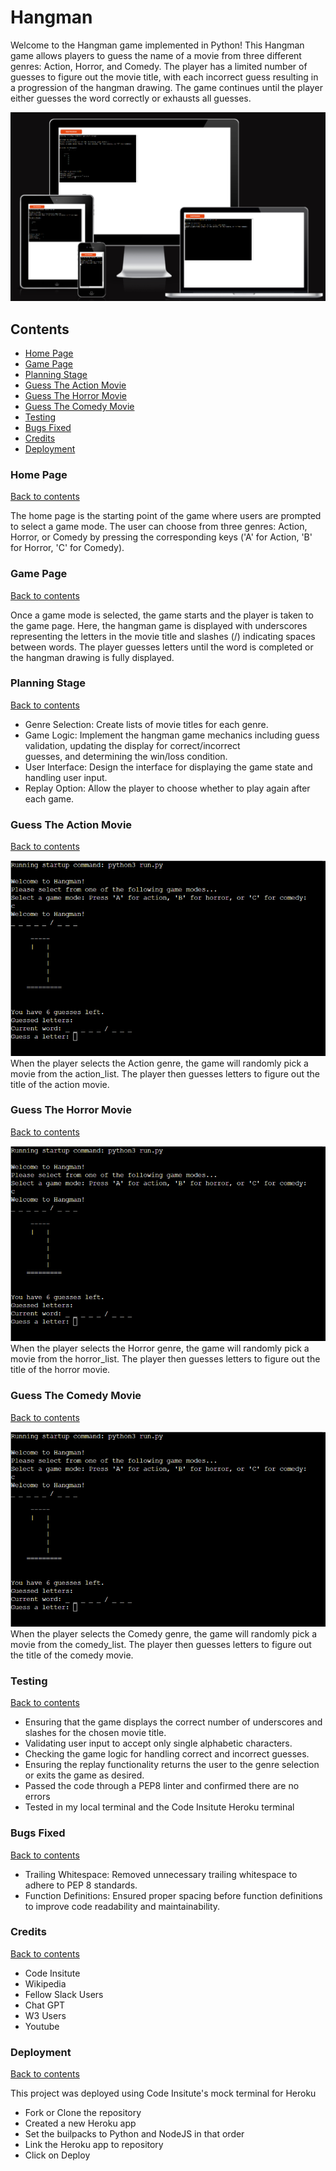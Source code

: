 # Hangman

Welcome to the Hangman game implemented in Python! This Hangman game allows players to guess the name of a movie from three different genres: Action, Horror, and Comedy. The player has a limited number of guesses to figure out the movie title, with each incorrect guess resulting in a progression of the hangman drawing. The game continues until the player either guesses the word correctly or exhausts all guesses.

![Responsive Mockup](https://github.com/ellisrobertsx/hangman/blob/main/assets/images/hangman.png)

## Contents
- [Home Page](#Home-page)
- [Game Page](#Quiz-page)
- [Planning Stage](#Planning-Stage)
- [Guess The Action Movie](#Guess-the-Action-Movie)
- [Guess The Horror Movie](#Guess-the-Horror-Movie)
- [Guess The Comedy Movie](#Guess-the-Comedy-Movie)
- [Testing](#Testing)
- [Bugs Fixed](#bugs-fixed)
- [Credits](#credits)
- [Deployment](#Deployment)

### Home Page 
[Back to contents](#Contents)

The home page is the starting point of the game where users are prompted to select a game mode. The user can choose from three genres: Action, Horror, or Comedy by pressing the corresponding keys ('A' for Action, 'B' for Horror, 'C' for Comedy).

### Game Page 
[Back to contents](#Contents)

Once a game mode is selected, the game starts and the player is taken to the game page. Here, the hangman game is displayed with underscores representing the letters in the movie title and slashes (/) indicating spaces between words. The player guesses letters until the word is completed or the hangman drawing is fully displayed.

### Planning Stage 
[Back to contents](#Contents)

- Genre Selection: Create lists of movie titles for each genre.
- Game Logic: Implement the hangman game mechanics including guess validation, updating the display for correct/incorrect  
  guesses, and determining the win/loss condition.
- User Interface: Design the interface for displaying the game state and handling user input.
- Replay Option: Allow the player to choose whether to play again after each game.

### Guess The Action Movie 
[Back to contents](#Contents)

![Responsive Mockup](https://github.com/ellisrobertsx/hangman/blob/main/assets/images/hangman1.png)
When the player selects the Action genre, the game will randomly pick a movie from the action_list. The player then guesses letters to figure out the title of the action movie.

### Guess The Horror Movie 
[Back to contents](#Contents)

![Responsive Mockup](https://github.com/ellisrobertsx/hangman/blob/main/assets/images/hangman1.png)
When the player selects the Horror genre, the game will randomly pick a movie from the horror_list. The player then guesses letters to figure out the title of the horror movie.

### Guess The Comedy Movie 
[Back to contents](#Contents)

![Responsive Mockup](https://github.com/ellisrobertsx/hangman/blob/main/assets/images/hangman1.png)
When the player selects the Comedy genre, the game will randomly pick a movie from the comedy_list. The player then guesses letters to figure out the title of the comedy movie.

### Testing 
[Back to contents](#Contents)

- Ensuring that the game displays the correct number of underscores and slashes for the chosen movie title.
- Validating user input to accept only single alphabetic characters.
- Checking the game logic for handling correct and incorrect guesses.
- Ensuring the replay functionality returns the user to the genre selection or exits the game as desired.
- Passed the code through a PEP8 linter and confirmed there are no errors 
- Tested in my local terminal and the Code Insitute Heroku terminal 

### Bugs Fixed 
[Back to contents](#Contents)

- Trailing Whitespace: Removed unnecessary trailing whitespace to adhere to PEP 8 standards.
- Function Definitions: Ensured proper spacing before function definitions to improve code readability and maintainability.

### Credits
[Back to contents](#Contents)

- Code Insitute
- Wikipedia
- Fellow Slack Users 
- Chat GPT
- W3 Users 
- Youtube 

### Deployment
[Back to contents](#Contents)

This project was deployed using Code Insitute's mock terminal for Heroku
- Fork or Clone the repository 
- Created a new Heroku app
- Set the builpacks to Python and NodeJS in that order 
- Link the Heroku app to repository 
- Click on Deploy 

